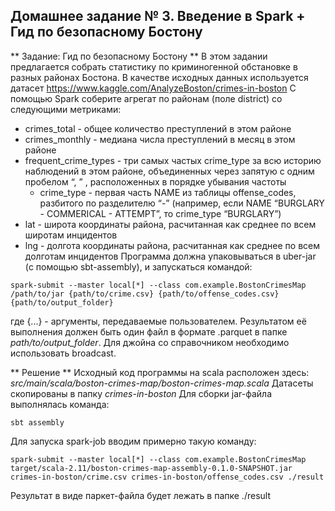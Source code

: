 ## Домашнeе заданиe № 3. Введение в Spark + Гид по безопасному Бостону

** Задание: Гид по безопасному Бостону **
В этом задании предлагается собрать статистику по криминогенной обстановке в разных районах Бостона. В качестве исходных данных используется датасет
https://www.kaggle.com/AnalyzeBoston/crimes-in-boston
С помощью Spark соберите агрегат по районам (поле district) со следующими метриками:
  * crimes_total - общее количество преступлений в этом районе
  * crimes_monthly - медиана числа преступлений в месяц в этом районе
  * frequent_crime_types - три самых частых crime_type за всю историю наблюдений в этом районе, объединенных через запятую с одним пробелом “, ” , расположенных в порядке убывания частоты
    * crime_type - первая часть NAME из таблицы offense_codes, разбитого по разделителю “-” (например, если NAME “BURGLARY - COMMERICAL - ATTEMPT”, то crime_type “BURGLARY”)
  * lat - широта координаты района, расчитанная как среднее по всем широтам инцидентов
  * lng - долгота координаты района, расчитанная как среднее по всем долготам инцидентов
Программа должна упаковываться в uber-jar (с помощью sbt-assembly), и запускаться командой:
```
spark-submit --master local[*] --class com.example.BostonCrimesMap /path/to/jar {path/to/crime.csv} {path/to/offense_codes.csv} {path/to/output_folder}
```
где {...} - аргументы, передаваемые пользователем.
Результатом её выполнения должен быть один файл в формате .parquet в папке _path/to/output_folder_.
Для джойна со справочником необходимо использовать broadcast.


** Решение **
Исходный код программы на scala расположен здесь: _src/main/scala/boston-crimes-map/boston-crimes-map.scala_
Датасеты скопированы в папку _crimes-in-boston_
Для сборки jar-файла выполнялась команда:
```
sbt assembly
```

Для запуска spark-job вводим примерно такую команду:
```
spark-submit --master local[*] --class com.example.BostonCrimesMap target/scala-2.11/boston-crimes-map-assembly-0.1.0-SNAPSHOT.jar crimes-in-boston/crime.csv crimes-in-boston/offense_codes.csv ./result
```

Результат в виде паркет-файла будет лежать в папке ./result
